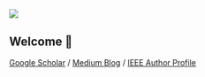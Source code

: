 ## ![](https://komarev.com/ghpvc/?username=Fe-r-oz&color=blueviolet)

## Welcome 🌇
<a href="https://scholar.google.com/citations?user=06L6IaIAAAAJ&hl=en">Google Scholar</a> / <a href="https://medium.com/@scientificlens">Medium Blog</a> / <a href="https://ieeexplore.ieee.org/author/388301914285870">IEEE Author Profile</a>  

